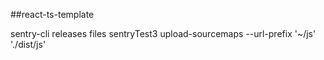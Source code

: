 ##react-ts-template

sentry-cli releases files sentryTest3 upload-sourcemaps --url-prefix '~/js' './dist/js'
